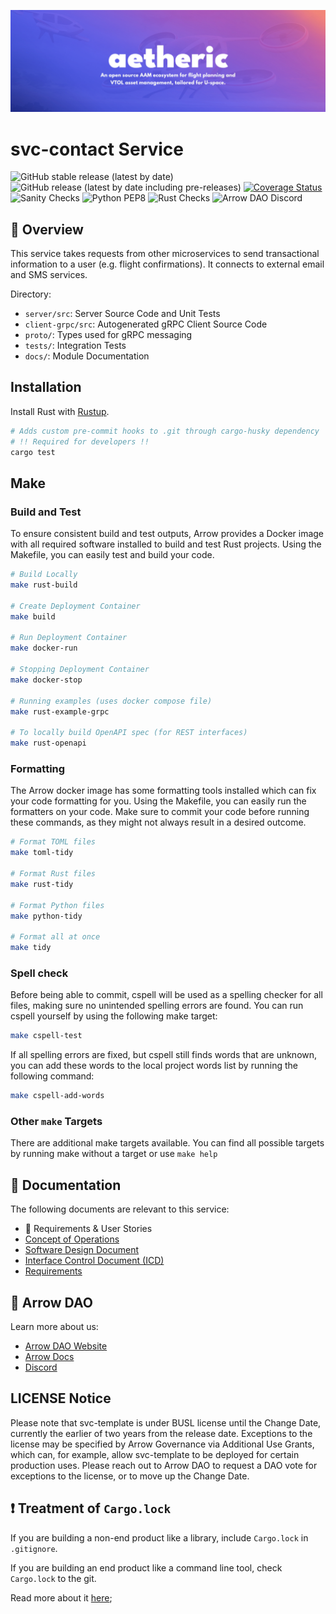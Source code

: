 ![Arrow Banner](https://github.com/Arrow-air/tf-github/raw/main/src/templates/doc-banner-services.png)

# svc-contact Service

![GitHub stable release (latest by date)](https://img.shields.io/github/v/release/Arrow-air/svc-contact?sort=semver&color=green) ![GitHub release (latest by date including pre-releases)](https://img.shields.io/github/v/release/Arrow-air/svc-contact?include_prereleases) [![Coverage Status](https://coveralls.io/repos/github/Arrow-air/svc-contact/badge.svg?branch=develop)](https://coveralls.io/github/Arrow-air/svc-contact)
![Sanity Checks](https://github.com/arrow-air/svc-contact/actions/workflows/sanity_checks.yml/badge.svg?branch=develop) ![Python PEP8](https://github.com/arrow-air/svc-contact/actions/workflows/python_ci.yml/badge.svg?branch=develop) ![Rust Checks](https://github.com/arrow-air/svc-contact/actions/workflows/rust_ci.yml/badge.svg?branch=develop) 
![Arrow DAO
Discord](https://img.shields.io/discord/853833144037277726?style=plastic)

## :telescope: Overview

This service takes requests from other microservices to send transactional information to a user (e.g. flight confirmations). It connects to external email and SMS services.

Directory:
- `server/src`: Server Source Code and Unit Tests
- `client-grpc/src`: Autogenerated gRPC Client Source Code
- `proto/`: Types used for gRPC messaging
- `tests/`: Integration Tests
- `docs/`: Module Documentation

## Installation

Install Rust with [Rustup](https://www.rust-lang.org/tools/install).

```bash
# Adds custom pre-commit hooks to .git through cargo-husky dependency
# !! Required for developers !!
cargo test
```

## Make

### Build and Test

To ensure consistent build and test outputs, Arrow provides a Docker image with all required software installed to build and test Rust projects.
Using the Makefile, you can easily test and build your code.

```bash
# Build Locally
make rust-build

# Create Deployment Container
make build

# Run Deployment Container
make docker-run

# Stopping Deployment Container
make docker-stop

# Running examples (uses docker compose file)
make rust-example-grpc

# To locally build OpenAPI spec (for REST interfaces)
make rust-openapi
```

### Formatting

The Arrow docker image has some formatting tools installed which can fix your code formatting for you.
Using the Makefile, you can easily run the formatters on your code.
Make sure to commit your code before running these commands, as they might not always result in a desired outcome.

```bash
# Format TOML files
make toml-tidy

# Format Rust files
make rust-tidy

# Format Python files
make python-tidy

# Format all at once
make tidy
```

### Spell check

Before being able to commit, cspell will be used as a spelling checker for all files, making sure no unintended spelling errors are found.
You can run cspell yourself by using the following make target:
```bash
make cspell-test
```

If all spelling errors are fixed, but cspell still finds words that are unknown, you can add these words to the local project words list by running the following command:
```bash
make cspell-add-words
```

### Other `make` Targets

There are additional make targets available. You can find all possible targets by running make without a target or use `make help`

## :scroll: Documentation
The following documents are relevant to this service:
- :construction: Requirements & User Stories
- [Concept of Operations](./docs/conops.md)
- [Software Design Document](./docs/sdd.md)
- [Interface Control Document (ICD)](./docs/icd.md)
- [Requirements](https://nocodb.arrowair.com/dashboard/#/nc/view/a2df942d-fcd7-47c0-9d8b-83b7df5698d1)

## :busts_in_silhouette: Arrow DAO
Learn more about us:
- [Arrow DAO Website](https://www.arrowair.com/)
- [Arrow Docs](https://www.arrowair.com/docs/intro)
- [Discord](https://discord.com/invite/arrow)

## LICENSE Notice

Please note that svc-template is under BUSL license until the Change Date, currently the earlier of two years from the release date. Exceptions to the license may be specified by Arrow Governance via Additional Use Grants, which can, for example, allow svc-template to be deployed for certain production uses. Please reach out to Arrow DAO to request a DAO vote for exceptions to the license, or to move up the Change Date.

## :exclamation: Treatment of `Cargo.lock`
If you are building a non-end product like a library, include `Cargo.lock` in `.gitignore`.

If you are building an end product like a command line tool, check `Cargo.lock` to the git. 

Read more about it [here](https://doc.rust-lang.org/cargo/guide/cargo-toml-vs-cargo-lock.html);
